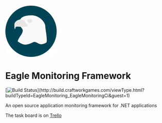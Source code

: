 ![Eagle Monitoring Frameowork](Images/EagleLogo.png)

# Eagle Monitoring Framework

[![Build Status](http://build.craftworkgames.com/app/rest/builds/buildType:(id:EagleMonitoring_EagleMonitoringCi)/statusIcon)](http://build.craftworkgames.com/viewType.html?buildTypeId=EagleMonitoring_EagleMonitoringCi&guest=1)

An open source application monitoring framework for .NET applications

The task board is on [Trello](https://trello.com/b/XIFbVHWD/eagle-monitoring-framework)

